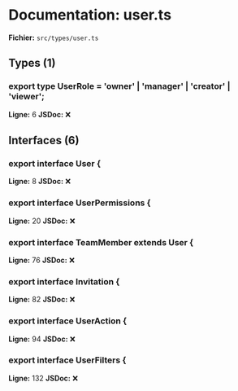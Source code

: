 # Documentation: user.ts

**Fichier:** `src/types/user.ts`

## Types (1)

### export type UserRole = 'owner' | 'manager' | 'creator' | 'viewer';
**Ligne:** 6
**JSDoc:** ❌

## Interfaces (6)

### export interface User {
**Ligne:** 8
**JSDoc:** ❌

### export interface UserPermissions {
**Ligne:** 20
**JSDoc:** ❌

### export interface TeamMember extends User {
**Ligne:** 76
**JSDoc:** ❌

### export interface Invitation {
**Ligne:** 82
**JSDoc:** ❌

### export interface UserAction {
**Ligne:** 94
**JSDoc:** ❌

### export interface UserFilters {
**Ligne:** 132
**JSDoc:** ❌

